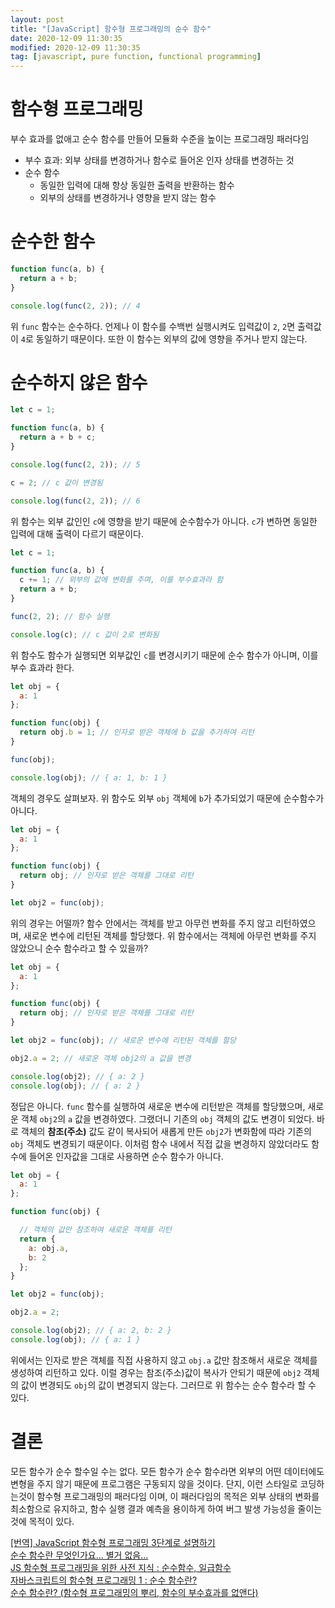 ```yaml
---
layout: post
title: "[JavaScript] 함수형 프로그래밍의 순수 함수"
date: 2020-12-09 11:30:35
modified: 2020-12-09 11:30:35
tag: [javascript, pure function, functional programming]
---
```


# 함수형 프로그래밍
부수 효과를 없애고 순수 함수를 만들어 모듈화 수준을 높이는 프로그래밍 패러다임

* 부수 효과: 외부 상태를 변경하거나 함수로 들어온 인자 상태를 변경하는 것
* 순수 함수
    * 동일한 입력에 대해 항상 동일한 출력을 반환하는 함수
    * 외부의 상태를 변경하거나 영향을 받지 않는 함수

# 순수한 함수

```javascript
function func(a, b) {
  return a + b;
}

console.log(func(2, 2)); // 4
```

위 `func` 함수는 순수하다. 언제나 이 함수를 수백번 실행시켜도 입력값이 `2`, `2`면 출력값이 `4`로 동일하기 때문이다. 또한 이 함수는 외부의 값에 영향을 주거나 받지 않는다.

# 순수하지 않은 함수

```javascript
let c = 1;

function func(a, b) {
  return a + b + c;
}

console.log(func(2, 2)); // 5

c = 2; // c 값이 변경됨

console.log(func(2, 2)); // 6
```

위 함수는 외부 값인인 `c`에 영향을 받기 때문에 순수함수가 아니다. `c`가 변하면 동일한 입력에 대해 출력이 다르기 때문이다.

```javascript
let c = 1;

function func(a, b) {
  c += 1; // 외부의 값에 변화를 주며, 이를 부수효과라 함
  return a + b;
}

func(2, 2); // 함수 실행

console.log(c); // c 값이 2로 변화됨
```

위 함수도 함수가 실행되면 외부값인 `c`를 변경시키기 때문에 순수 함수가 아니며, 이를 부수 효과라 한다.

```javascript
let obj = {
  a: 1
};

function func(obj) {
  return obj.b = 1; // 인자로 받은 객체에 b 값을 추가하여 리턴
}

func(obj);

console.log(obj); // { a: 1, b: 1 }
```

객체의 경우도 살펴보자. 위 함수도 외부 `obj` 객체에 `b`가 추가되었기 때문에 순수함수가 아니다.

```javascript
let obj = {
  a: 1
};

function func(obj) {
  return obj; // 인자로 받은 객체를 그대로 리턴
}

let obj2 = func(obj);
```

위의 경우는 어떨까? 함수 안에서는 객체를 받고 아무런 변화를 주지 않고 리턴하였으며, 새로운 변수에 리턴된 객체를 할당했다. 위 함수에서는 객체에 아무런 변화를 주지 않았으니 순수 함수라고 할 수 있을까?

```javascript
let obj = {
  a: 1
};

function func(obj) {
  return obj; // 인자로 받은 객체를 그대로 리턴
}

let obj2 = func(obj); // 새로운 변수에 리턴된 객체를 할당

obj2.a = 2; // 새로운 객체 obj2의 a 값을 변경

console.log(obj2); // { a: 2 }
console.log(obj); // { a: 2 }
```

정답은 아니다. `func` 함수를 실행하여 새로운 변수에 리턴받은 객체를 할당했으며, 새로운 객체 `obj2`의 `a` 값을 변경하였다. 그랬더니 기존의 `obj` 객체의 값도 변경이 되었다. 바로 객체의 **참조(주소)** 값도 같이 복사되어 새롭게 만든 `obj2`가 변화함에 따라 기존의 `obj` 객체도 변경되기 때문이다. 이처럼 함수 내에서 직접 값을 변경하지 않았더라도 함수에 들어온 인자값을 그대로 사용하면 순수 함수가 아니다.

```javascript
let obj = {
  a: 1
};

function func(obj) {

  // 객체의 값만 참조하여 새로운 객체를 리턴
  return {
    a: obj.a,
    b: 2
  };
}

let obj2 = func(obj);

obj2.a = 2;

console.log(obj2); // { a: 2, b: 2 }
console.log(obj); // { a: 1 }
```

위에서는 인자로 받은 객체를 직접 사용하지 않고 `obj.a` 값만 참조해서 새로운 객체를 생성하여 리턴하고 있다. 이럴 경우는 참조(주소)값이 복사가 안되기 때문에 `obj2` 객체의 값이 변경되도 `obj`의 값이 변경되지 않는다. 그러므로 위 함수는 순수 함수라 할 수 있다.

# 결론
모든 함수가 순수 할수일 수는 없다. 모든 함수가 순수 함수라면 외부의 어떤 데이터에도 변형을 주지 않기 때문에 프로그램은 구동되지 않을 것이다. 단지, 이런 스타일로 코딩하는것이 함수형 프로그래밍의 패러다임 이며, 이 패러다임의 목적은 외부 상태의 변화를 최소함으로 유지하고, 함수 실행 결과 예측을 용이하게 하여 버그 발생 가능성을 줄이는 것에 목적이 있다.

[[번역] JavaScript 함수형 프로그래밍 3단계로 설명하기](https://blog.ull.im/engineering/2019/04/07/functional-programming-with-javascript-in-3-steps.html)  
[순수 함수란 무엇인가요... 별거 없음...](https://mrgamza.tistory.com/634)  
[JS 함수형 프로그래밍을 위한 사전 지식 : 순수함수, 일급함수](https://darrengwon.tistory.com/595)  
[자바스크립트의 함수형 프로그래밍 1 : 순수 함수란?](https://soldonii.tistory.com/80)  
[순수 함수란? (함수형 프로그래밍의 뿌리, 함수의 부수효과를 없앤다)](https://jeong-pro.tistory.com/23)
